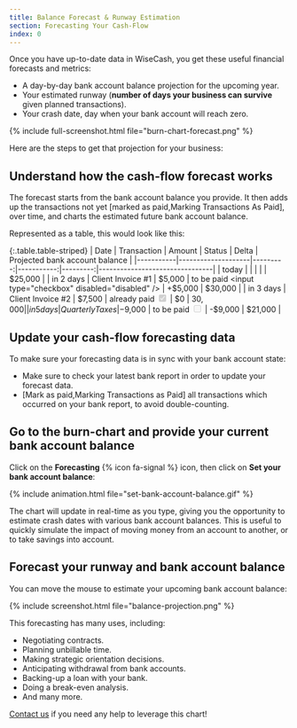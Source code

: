```yaml
---
title: Balance Forecast & Runway Estimation
section: Forecasting Your Cash-Flow
index: 0
---
```


Once you have up-to-date data in WiseCash, you get these useful financial forecasts and metrics:

* A day-by-day bank account balance projection for the upcoming year.
* Your estimated runway (**number of days your business can survive** given planned transactions).
* Your crash date, day when your bank account will reach zero.

{% include full-screenshot.html file="burn-chart-forecast.png" %}

Here are the steps to get that projection for your business:

## Understand how the cash-flow forecast works

The forecast starts from the bank account balance you provide. It then adds up the transactions not yet [marked as paid,Marking Transactions As Paid], over time, and charts the estimated future bank account balance.

Represented as a table, this would look like this:

{:.table.table-striped}
|  Date     | Transaction        | Amount   | Status     |    Delta | Projected bank account balance |
|-----------|--------------------|---------:|-----------:|---------:|--------------------------------|
| today     |                    |          |            |          |                        $25,000 |
| in 2 days |  Client Invoice #1 |   $5,000 | to be paid <input type="checkbox" disabled="disabled" /> |  +$5,000 |                        $30,000 |
| in 3 days |  Client Invoice #2 |   $7,500 | already paid <input type="checkbox" checked="checked" disabled="disabled" />  |       $0 |                  $30,000 |
| in 5 days |    Quarterly Taxes | -$9,000 | to be paid <input type="checkbox" disabled="disabled" /> | -$9,000 |                        $21,000 |

## Update your cash-flow forecasting data

To make sure your forecasting data is in sync with your bank account state:

* Make sure to check your latest bank report in order to update your forecast data.
* [Mark as paid,Marking Transactions as Paid] all transactions which occurred on your bank report, to avoid double-counting.

## Go to the burn-chart and provide your current bank account balance

Click on the **Forecasting** {% icon fa-signal %} icon, then click on **Set your bank account balance**:

{% include animation.html file="set-bank-account-balance.gif" %}

The chart will update in real-time as you type, giving you the opportunity to estimate crash dates with various bank account balances. This is useful to quickly simulate the impact of moving money from an account to another, or to take savings into account.

## Forecast your runway and bank account balance

You can move the mouse to estimate your upcoming bank account balance:

{% include screenshot.html file="balance-projection.png" %}

This forecasting has many uses, including:

* Negotiating contracts.
* Planning unbillable time.
* Making strategic orientation decisions.
* Anticipating withdrawal from bank accounts.
* Backing-up a loan with your bank.
* Doing a break-even analysis.
* And many more.

<a href="mailto:support@wisecashhq.com">Contact us</a> if you need any help to leverage this chart!
